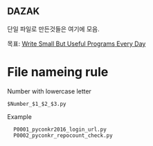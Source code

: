 ## DAZAK

단일 파일로 만든것들은 여기에 모음.

목표: [Write Small But Useful Programs Every Day](https://en.wikiquote.org/wiki/Ward_Cunningham)

# File nameing rule

Number with lowercase letter

`$Number_$1_$2_$3.py`

Example
```
  P0001_pyconkr2016_login_url.py
  P0002_pyconkr_repocount_check.py
```
